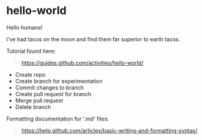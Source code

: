 # hello-world

Hello humans!

I've had tacos on the moon and find them far superior to earth tacos.

Tutorial found here:
> https://guides.github.com/activities/hello-world/

- Create repo
- Create branch for experimentation
- Commit changes to branch
- Create pull request for branch
- Merge pull request
- Delete branch


Formatting documentation for '.md' files:
> https://help.github.com/articles/basic-writing-and-formatting-syntax/
